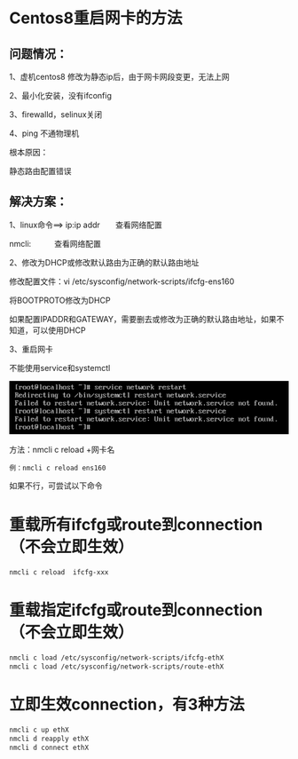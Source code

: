 # Centos8重启网卡的方法

## 问题情况：

1、虚机centos8 修改为静态ip后，由于网卡网段变更，无法上网

2、最小化安装，没有ifconfig

3、firewalld，selinux关闭

4、ping 不通物理机

根本原因：

静态路由配置错误

## 解决方案：

1、linux命令==> ip:ip addr　　查看网络配置

nmcli:　　　查看网络配置

2、修改为DHCP或修改默认路由为正确的默认路由地址

修改配置文件：vi /etc/sysconfig/network-scripts/ifcfg-ens160

将BOOTPROTO修改为DHCP

如果配置IPADDR和GATEWAY，需要删去或修改为正确的默认路由地址，如果不知道，可以使用DHCP

3、重启网卡

不能使用service和systemctl

![image-20220729105003548](Centos8重启网卡的方法.assets/image-20220729105003548.png)

方法：nmcli c reload +网卡名

    例：nmcli c reload ens160

如果不行，可尝试以下命令

# 重载所有ifcfg或route到connection（不会立即生效）

```
nmcli c reload  ifcfg-xxx
```

# 重载指定ifcfg或route到connection（不会立即生效）

```
nmcli c load /etc/sysconfig/network-scripts/ifcfg-ethX
nmcli c load /etc/sysconfig/network-scripts/route-ethX
```

# 立即生效connection，有3种方法

```
nmcli c up ethX
nmcli d reapply ethX
nmcli d connect ethX
```

